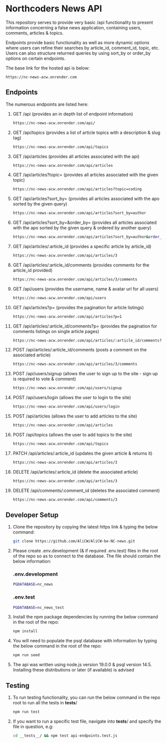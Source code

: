 # Northcoders News API

This repository serves to provide very basic /api functionality to present information concerning a false news application, containing users, comments, articles & topics.

Endpoints provide basic functionality as well as more dynamic options where users can refine their searches by article_id, comment_id, topic, etc. Users can also structure returned queries by using sort_by or order_by options on certain endpoints.

The base link for the hosted api is below:

    https://nc-news-acw.onrender.com

## Endpoints

The numerous endpoints are listed here:

   
1. GET /api 
    (provides an in depth list of endpoint information)
    
    ```bash
    https://nc-news-acw.onrender.com/api/
    ```

2. GET /api/topics
    (provides a list of article topics with a description & slug tag)

    ```bash
    https://nc-news-acw.onrender.com/api/topics
    ```

3. GET /api/articles
    (provides all articles associated with the api)

    ```bash
    https://nc-news-acw.onrender.com/api/articles
    ```

4. GET /api/articles?topic=<query-here>
    (provides all articles associated with the given topic)

    ```bash
    https://nc-news-acw.onrender.com/api/articles?topic=coding
    ```

5. GET /api/articles?sort_by=<query-here>
    (provides all articles associated with the apo sorted by the given query)
    
    ```bash
    https://nc-news-acw.onrender.com/api/articles?sort_by=author
    ```

6. GET /api/articles?sort_by=<query-here>&order_by=<query-here>
    (provides all articles associated with the apo sorted by the given query & ordered by another query)

    ```bash
    https://nc-news-acw.onrender.com/api/articles?sort_by=author&order_by=asc
    ```

7. GET /api/articles/:article_id
    (provides a specific article by article_id)

    ```bash
    https://nc-news-acw.onrender.com/api/articles/3
    ```

8. GET /api/articles/:article_id/comments
    (provides comments for the article_id provided)

    ```bash
    https://nc-news-acw.onrender.com/api/articles/3/comments
    ```

9. GET /api/users
    (provides the username, name & avatar url for all users)

    ```bash
    https://nc-news-acw.onrender.com/api/users
    ```

10. GET /api/articles?p=<number>
    (provides the pagination for article listings)

    ```bash
    https://nc-news-acw.onrender.com/api/articles?p=1
    ```

11. GET /api/articles/:article_id/comments?p=<number>
    (provides the pagination for comments listings on single article pages)

    ```bash
    https://nc-news-acw.onrender.com/api/articles/:article_id/comments?p=1
    ```

12. POST /api/articles/:article_id/comments
    (posts a comment on the associated article)

    ```bash
    https://nc-news-acw.onrender.com/api/articles/3/comments
    ```

13. POST /api/users/signup
    (allows the user to sign up to the site - sign up is required to vote & comment)
    ```bash
    https://nc-news-acw.onrender.com/api/users/signup
    ```

13. POST /api/users/login
    (allows the user to login to the site)
    ```bash
    https://nc-news-acw.onrender.com/api/users/login
    ```

14. POST /api/articles
    (allows the user to add articles to the site)
    ```bash
    https://nc-news-acw.onrender.com/api/articles
    ```
    
15. POST /api/topics
    (allows the user to add topics to the site)
    ```bash
    https://nc-news-acw.onrender.com/api/topics
    ```

16. PATCH /api/articles/:article_id
    (updates the given article & returns it)

    ```bash
    https://nc-news-acw.onrender.com/api/articles/3
    ```

17. DELETE /api/articles/:article_id
    (delete the associated article)

    ```bash
    https://nc-news-acw.onrender.com/api/articles/3
    ```

18. DELETE /api/comments/:comment_id
    (deletes the associated comment)

    ```bash
    https://nc-news-acw.onrender.com/api/comments/3
    ```

## Developer Setup

1. Clone the repository by copying the latest https link & typing the below command:

    ```bash
    git clone https://github.com/AliCW/AliCW-be-NC-news.git
    ```

2. Please create .env.development (& if required .env.test) files in the root of the repo so as to connect to the database. The file should contain the below information:

    ### .env.development
    ```bash
    PGDATABASE=nc_news
    ```

    ### .env.test
    ```bash
    PGDATABASE=nc_news_test
    ```

3. Install the npm package dependencies by running the below command in the root of the repo:

    ```bash
    npm install
    ```

4. You will need to populate the psql database with information by typing the below command in the root of the repo:

    ```bash
    npm run seed
    ```

5. The api was written using node.js version 19.0.0 & psql version 14.5. Installing these distributions or later (if available) is advised

## Testing

1. To run testing functionality, you can run the below command in the repo root to run all the tests in __tests__/

    ```bash
    npm run test
    ```

2. If you want to run a specific test file, navigate into __tests__/ and specify the file in question, e.g:

    ```bash
    cd __tests__/ && npm test api-endpoints.test.js
    ```
